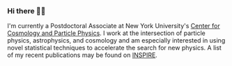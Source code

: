 ### Hi there 👋🏽

I'm currently a Postdoctoral Associate at New York University's [Center for Cosmology and Particle Physics](https://cosmo.nyu.edu/). I work at the intersection of particle physics, astrophysics, and cosmology and am especially interested in using novel statistical techniques to accelerate the search for new physics. A list of my recent publications may be found on [INSPIRE](https://inspirehep.net/authors/1394493).
